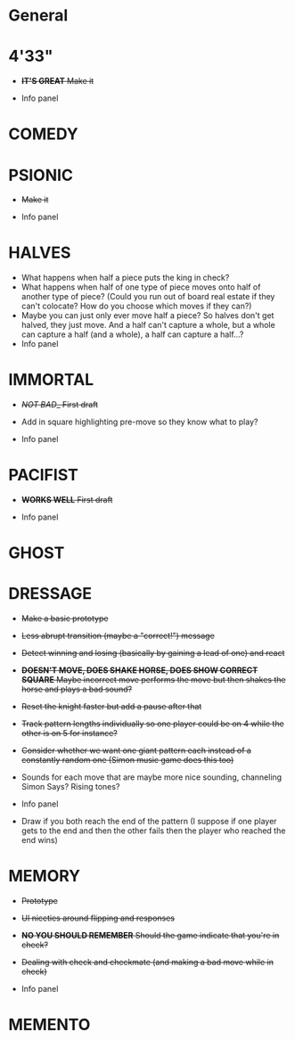 # General

# 4'33"

- ~~__IT'S GREAT__ Make it~~

- Info panel

# COMEDY

# PSIONIC

- ~~Make it~~

- Info panel

# HALVES

- What happens when half a piece puts the king in check?
- What happens when half of one type of piece moves onto half of another type of piece? (Could you run out of board real estate if they can't colocate? How do you choose which moves if they can?)
- Maybe you can just only ever move half a piece? So halves don't get halved, they just move. And a half can't capture a whole, but a whole can capture a half (and a whole), a half can capture a half...?
- Info panel

# IMMORTAL

- ~~_NOT BAD__ First draft~~

- Add in square highlighting pre-move so they know what to play?
- Info panel

# PACIFIST

- ~~__WORKS WELL__ First draft~~

- Info panel

# GHOST

# DRESSAGE

- ~~Make a basic prototype~~
- ~~Less abrupt transition (maybe a "correct!") message~~
- ~~Detect winning and losing (basically by gaining a lead of one) and react~~
- ~~__DOESN'T MOVE, DOES SHAKE HORSE, DOES SHOW CORRECT SQUARE__ Maybe incorrect move performs the move but then shakes the horse and plays a bad sound?~~
- ~~Reset the knight faster but add a pause after that~~
- ~~Track pattern lengths individually so one player could be on 4 while the other is on 5 for instance?~~
- ~~Consider whether we want one giant pattern each instead of a constantly random one (Simon music game does this too)~~

- Sounds for each move that are maybe more nice sounding, channeling Simon Says? Rising tones?
- Info panel
- Draw if you both reach the end of the pattern (I suppose if one player gets to the end and then the other fails then the player who reached the end wins)

# MEMORY

- ~~Prototype~~
- ~~UI niceties around flipping and responses~~
- ~~__NO YOU SHOULD REMEMBER__ Should the game indicate that you're in check?~~
- ~~Dealing with check and checkmate (and making a bad move while in check)~~

- Info panel

# MEMENTO
